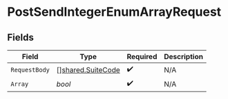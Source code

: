 # PostSendIntegerEnumArrayRequest


## Fields

| Field                                                  | Type                                                   | Required                                               | Description                                            |
| ------------------------------------------------------ | ------------------------------------------------------ | ------------------------------------------------------ | ------------------------------------------------------ |
| `RequestBody`                                          | [][shared.SuiteCode](../../models/shared/suitecode.md) | :heavy_check_mark:                                     | N/A                                                    |
| `Array`                                                | *bool*                                                 | :heavy_check_mark:                                     | N/A                                                    |